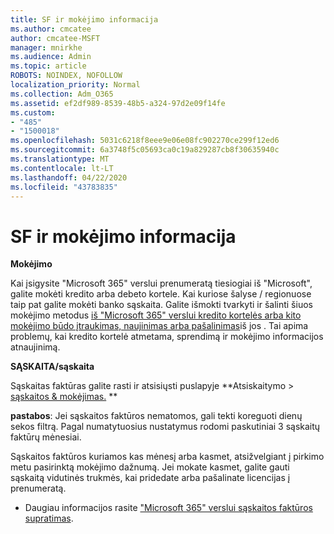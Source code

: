 ```yaml
---
title: SF ir mokėjimo informacija
ms.author: cmcatee
author: cmcatee-MSFT
manager: mnirkhe
ms.audience: Admin
ms.topic: article
ROBOTS: NOINDEX, NOFOLLOW
localization_priority: Normal
ms.collection: Adm_O365
ms.assetid: ef2df989-8539-48b5-a324-97d2e09f14fe
ms.custom:
- "485"
- "1500018"
ms.openlocfilehash: 5031c6218f8eee9e06e08fc902270ce299f12ed6
ms.sourcegitcommit: 6a3748f5c05693ca0c19a829287cb8f30635940c
ms.translationtype: MT
ms.contentlocale: lt-LT
ms.lasthandoff: 04/22/2020
ms.locfileid: "43783835"
---
```

# <a name="invoice-and-payment-information"></a>SF ir mokėjimo informacija

**Mokėjimo**

Kai įsigysite "Microsoft 365" verslui prenumeratą tiesiogiai iš "Microsoft", galite mokėti kredito arba debeto kortele.  Kai kuriose šalyse / regionuose taip pat galite mokėti banko sąskaita.  Galite išmokti tvarkyti ir šalinti šiuos mokėjimo metodus [iš "Microsoft 365" verslui kredito kortelės arba kito mokėjimo būdo įtraukimas, naujinimas arba pašalinimas](https://go.microsoft.com/fwlink/?linkid=2118133)iš jos .  Tai apima problemų, kai kredito kortelė atmetama, sprendimą ir mokėjimo informacijos atnaujinimą.

**SĄSKAITA/sąskaita**

Sąskaitas faktūras galite rasti ir atsisiųsti puslapyje **Atsiskaitymo > [sąskaitos & mokėjimas.](https://go.microsoft.com/fwlink/p/?linkid=848039) **  

**pastabos**: Jei sąskaitos faktūros nematomos, gali tekti koreguoti dienų sekos filtrą.  Pagal numatytuosius nustatymus rodomi paskutiniai 3 sąskaitų faktūrų mėnesiai.

Sąskaitos faktūros kuriamos kas mėnesį arba kasmet, atsižvelgiant į pirkimo metu pasirinktą mokėjimo dažnumą.  Jei mokate kasmet, galite gauti sąskaitą vidutinės trukmės, kai pridedate arba pašalinate licencijas į prenumeratą.
 
- Daugiau informacijos rasite ["Microsoft 365" verslui sąskaitos faktūros supratimas](https://go.microsoft.com/fwlink/?linkid=2119101).
